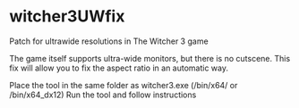 # witcher3UWfix
Patch for ultrawide resolutions in The Witcher 3 game

The game itself supports ultra-wide monitors, but there is no cutscene.
This fix will allow you to fix the aspect ratio in an automatic way.

Place the tool in the same folder as witcher3.exe (/bin/x64/ or /bin/x64_dx12)
Run the tool and follow instructions
